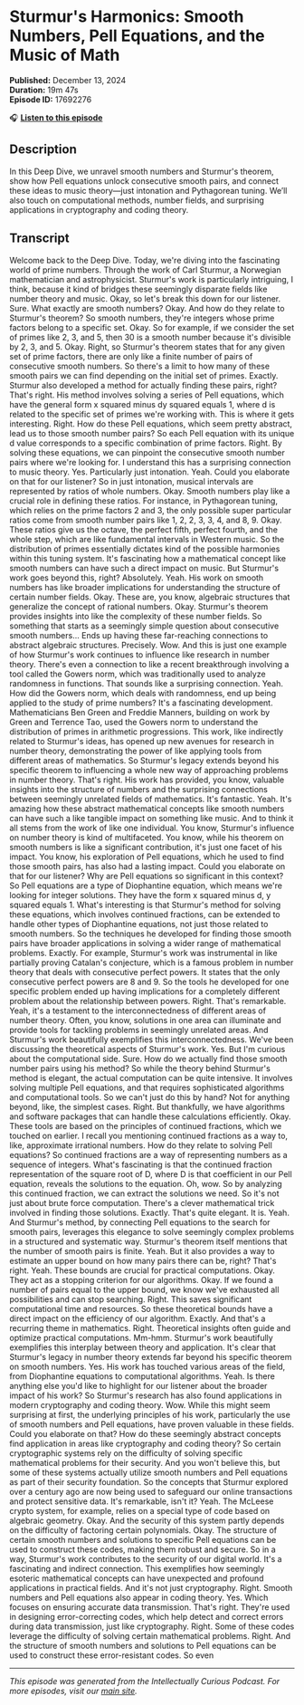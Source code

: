 # Sturmur's Harmonics: Smooth Numbers, Pell Equations, and the Music of Math

**Published:** December 13, 2024  
**Duration:** 19m 47s  
**Episode ID:** 17692276

🎧 **[Listen to this episode](https://intellectuallycurious.buzzsprout.com/2529712/episodes/17692276-sturmur's-harmonics-smooth-numbers-pell-equations-and-the-music-of-math)**

## Description

In this Deep Dive, we unravel smooth numbers and Sturmur's theorem, show how Pell equations unlock consecutive smooth pairs, and connect these ideas to music theory—just intonation and Pythagorean tuning. We’ll also touch on computational methods, number fields, and surprising applications in cryptography and coding theory.

## Transcript

Welcome back to the Deep Dive. Today, we're diving into the fascinating world of prime numbers. Through the work of Carl Sturmur, a Norwegian mathematician and astrophysicist. Sturmur's work is particularly intriguing, I think, because it kind of bridges these seemingly disparate fields like number theory and music. Okay, so let's break this down for our listener. Sure. What exactly are smooth numbers? Okay. And how do they relate to Sturmur's theorem? So smooth numbers, they're integers whose prime factors belong to a specific set. Okay. So for example, if we consider the set of primes like 2, 3, and 5, then 30 is a smooth number because it's divisible by 2, 3, and 5. Okay. Right, so Sturmur's theorem states that for any given set of prime factors, there are only like a finite number of pairs of consecutive smooth numbers. So there's a limit to how many of these smooth pairs we can find depending on the initial set of primes. Exactly. Sturmur also developed a method for actually finding these pairs, right? That's right. His method involves solving a series of Pell equations, which have the general form x squared minus dy squared equals 1, where d is related to the specific set of primes we're working with. This is where it gets interesting. Right. How do these Pell equations, which seem pretty abstract, lead us to those smooth number pairs? So each Pell equation with its unique d value corresponds to a specific combination of prime factors. Right. By solving these equations, we can pinpoint the consecutive smooth number pairs where we're looking for. I understand this has a surprising connection to music theory. Yes. Particularly just intonation. Yeah. Could you elaborate on that for our listener? So in just intonation, musical intervals are represented by ratios of whole numbers. Okay. Smooth numbers play like a crucial role in defining these ratios. For instance, in Pythagorean tuning, which relies on the prime factors 2 and 3, the only possible super particular ratios come from smooth number pairs like 1, 2, 2, 3, 3, 4, and 8, 9. Okay. These ratios give us the octave, the perfect fifth, perfect fourth, and the whole step, which are like fundamental intervals in Western music. So the distribution of primes essentially dictates kind of the possible harmonies within this tuning system. It's fascinating how a mathematical concept like smooth numbers can have such a direct impact on music. But Sturmur's work goes beyond this, right? Absolutely. Yeah. His work on smooth numbers has like broader implications for understanding the structure of certain number fields. Okay. These are, you know, algebraic structures that generalize the concept of rational numbers. Okay. Sturmur's theorem provides insights into like the complexity of these number fields. So something that starts as a seemingly simple question about consecutive smooth numbers... Ends up having these far-reaching connections to abstract algebraic structures. Precisely. Wow. And this is just one example of how Sturmur's work continues to influence like research in number theory. There's even a connection to like a recent breakthrough involving a tool called the Gowers norm, which was traditionally used to analyze randomness in functions. That sounds like a surprising connection. Yeah. How did the Gowers norm, which deals with randomness, end up being applied to the study of prime numbers? It's a fascinating development. Mathematicians Ben Green and Freddie Manners, building on work by Green and Terrence Tao, used the Gowers norm to understand the distribution of primes in arithmetic progressions. This work, like indirectly related to Sturmur's ideas, has opened up new avenues for research in number theory, demonstrating the power of like applying tools from different areas of mathematics. So Sturmur's legacy extends beyond his specific theorem to influencing a whole new way of approaching problems in number theory. That's right. His work has provided, you know, valuable insights into the structure of numbers and the surprising connections between seemingly unrelated fields of mathematics. It's fantastic. Yeah. It's amazing how these abstract mathematical concepts like smooth numbers can have such a like tangible impact on something like music. And to think it all stems from the work of like one individual. You know, Sturmur's influence on number theory is kind of multifaceted. You know, while his theorem on smooth numbers is like a significant contribution, it's just one facet of his impact. You know, his exploration of Pell equations, which he used to find those smooth pairs, has also had a lasting impact. Could you elaborate on that for our listener? Why are Pell equations so significant in this context? So Pell equations are a type of Diophantine equation, which means we're looking for integer solutions. They have the form x squared minus d, y squared equals 1. What's interesting is that Sturmur's method for solving these equations, which involves continued fractions, can be extended to handle other types of Diophantine equations, not just those related to smooth numbers. So the techniques he developed for finding those smooth pairs have broader applications in solving a wider range of mathematical problems. Exactly. For example, Sturmur's work was instrumental in like partially proving Catalan's conjecture, which is a famous problem in number theory that deals with consecutive perfect powers. It states that the only consecutive perfect powers are 8 and 9. So the tools he developed for one specific problem ended up having implications for a completely different problem about the relationship between powers. Right. That's remarkable. Yeah, it's a testament to the interconnectedness of different areas of number theory. Often, you know, solutions in one area can illuminate and provide tools for tackling problems in seemingly unrelated areas. And Sturmur's work beautifully exemplifies this interconnectedness. We've been discussing the theoretical aspects of Sturmur's work. Yes. But I'm curious about the computational side. Sure. How do we actually find those smooth number pairs using his method? So while the theory behind Sturmur's method is elegant, the actual computation can be quite intensive. It involves solving multiple Pell equations, and that requires sophisticated algorithms and computational tools. So we can't just do this by hand? Not for anything beyond, like, the simplest cases. Right. But thankfully, we have algorithms and software packages that can handle these calculations efficiently. Okay. These tools are based on the principles of continued fractions, which we touched on earlier. I recall you mentioning continued fractions as a way to, like, approximate irrational numbers. How do they relate to solving Pell equations? So continued fractions are a way of representing numbers as a sequence of integers. What's fascinating is that the continued fraction representation of the square root of D, where D is that coefficient in our Pell equation, reveals the solutions to the equation. Oh, wow. So by analyzing this continued fraction, we can extract the solutions we need. So it's not just about brute force computation. There's a clever mathematical trick involved in finding those solutions. Exactly. That's quite elegant. It is. Yeah. And Sturmur's method, by connecting Pell equations to the search for smooth pairs, leverages this elegance to solve seemingly complex problems in a structured and systematic way. Sturmur's theorem itself mentions that the number of smooth pairs is finite. Yeah. But it also provides a way to estimate an upper bound on how many pairs there can be, right? That's right. Yeah. These bounds are crucial for practical computations. Okay. They act as a stopping criterion for our algorithms. Okay. If we found a number of pairs equal to the upper bound, we know we've exhausted all possibilities and can stop searching. Right. This saves significant computational time and resources. So these theoretical bounds have a direct impact on the efficiency of our algorithm. Exactly. And that's a recurring theme in mathematics. Right. Theoretical insights often guide and optimize practical computations. Mm-hmm. Sturmur's work beautifully exemplifies this interplay between theory and application. It's clear that Sturmur's legacy in number theory extends far beyond his specific theorem on smooth numbers. Yes. His work has touched various areas of the field, from Diophantine equations to computational algorithms. Yeah. Is there anything else you'd like to highlight for our listener about the broader impact of his work? So Sturmur's research has also found applications in modern cryptography and coding theory. Wow. While this might seem surprising at first, the underlying principles of his work, particularly the use of smooth numbers and Pell equations, have proven valuable in these fields. Could you elaborate on that? How do these seemingly abstract concepts find application in areas like cryptography and coding theory? So certain cryptographic systems rely on the difficulty of solving specific mathematical problems for their security. And you won't believe this, but some of these systems actually utilize smooth numbers and Pell equations as part of their security foundation. So the concepts that Sturmur explored over a century ago are now being used to safeguard our online transactions and protect sensitive data. It's remarkable, isn't it? Yeah. The McLeese crypto system, for example, relies on a special type of code based on algebraic geometry. Okay. And the security of this system partly depends on the difficulty of factoring certain polynomials. Okay. The structure of certain smooth numbers and solutions to specific Pell equations can be used to construct these codes, making them robust and secure. So in a way, Sturmur's work contributes to the security of our digital world. It's a fascinating and indirect connection. This exemplifies how seemingly esoteric mathematical concepts can have unexpected and profound applications in practical fields. And it's not just cryptography. Right. Smooth numbers and Pell equations also appear in coding theory. Yes. Which focuses on ensuring accurate data transmission. That's right. They're used in designing error-correcting codes, which help detect and correct errors during data transmission, just like cryptography. Right. Some of these codes leverage the difficulty of solving certain mathematical problems. Right. And the structure of smooth numbers and solutions to Pell equations can be used to construct these error-resistant codes. So even

---
*This episode was generated from the Intellectually Curious Podcast. For more episodes, visit our [main site](https://intellectuallycurious.buzzsprout.com).*
